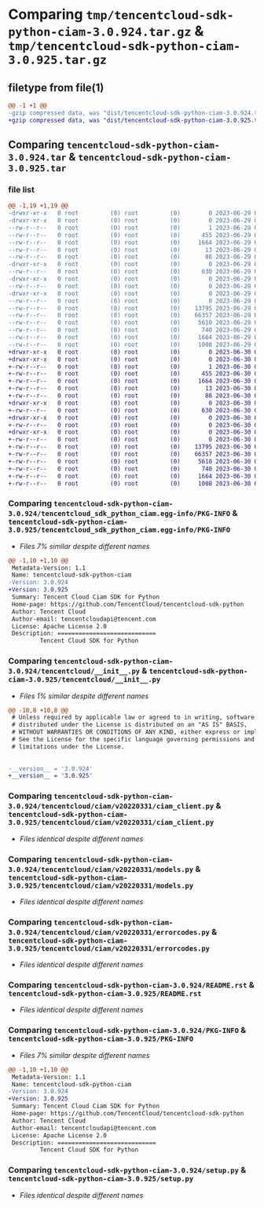 # Comparing `tmp/tencentcloud-sdk-python-ciam-3.0.924.tar.gz` & `tmp/tencentcloud-sdk-python-ciam-3.0.925.tar.gz`

## filetype from file(1)

```diff
@@ -1 +1 @@
-gzip compressed data, was "dist/tencentcloud-sdk-python-ciam-3.0.924.tar", last modified: Thu Jun 29 00:26:43 2023, max compression
+gzip compressed data, was "dist/tencentcloud-sdk-python-ciam-3.0.925.tar", last modified: Fri Jun 30 02:03:13 2023, max compression
```

## Comparing `tencentcloud-sdk-python-ciam-3.0.924.tar` & `tencentcloud-sdk-python-ciam-3.0.925.tar`

### file list

```diff
@@ -1,19 +1,19 @@
-drwxr-xr-x   0 root         (0) root         (0)        0 2023-06-29 00:26:43.000000 tencentcloud-sdk-python-ciam-3.0.924/
-drwxr-xr-x   0 root         (0) root         (0)        0 2023-06-29 00:26:43.000000 tencentcloud-sdk-python-ciam-3.0.924/tencentcloud_sdk_python_ciam.egg-info/
--rw-r--r--   0 root         (0) root         (0)        1 2023-06-29 00:26:43.000000 tencentcloud-sdk-python-ciam-3.0.924/tencentcloud_sdk_python_ciam.egg-info/dependency_links.txt
--rw-r--r--   0 root         (0) root         (0)      455 2023-06-29 00:26:43.000000 tencentcloud-sdk-python-ciam-3.0.924/tencentcloud_sdk_python_ciam.egg-info/SOURCES.txt
--rw-r--r--   0 root         (0) root         (0)     1664 2023-06-29 00:26:43.000000 tencentcloud-sdk-python-ciam-3.0.924/tencentcloud_sdk_python_ciam.egg-info/PKG-INFO
--rw-r--r--   0 root         (0) root         (0)       13 2023-06-29 00:26:43.000000 tencentcloud-sdk-python-ciam-3.0.924/tencentcloud_sdk_python_ciam.egg-info/top_level.txt
--rw-r--r--   0 root         (0) root         (0)       88 2023-06-29 00:26:43.000000 tencentcloud-sdk-python-ciam-3.0.924/setup.cfg
-drwxr-xr-x   0 root         (0) root         (0)        0 2023-06-29 00:26:43.000000 tencentcloud-sdk-python-ciam-3.0.924/tencentcloud/
--rw-r--r--   0 root         (0) root         (0)      630 2023-06-29 00:26:43.000000 tencentcloud-sdk-python-ciam-3.0.924/tencentcloud/__init__.py
-drwxr-xr-x   0 root         (0) root         (0)        0 2023-06-29 00:26:43.000000 tencentcloud-sdk-python-ciam-3.0.924/tencentcloud/ciam/
--rw-r--r--   0 root         (0) root         (0)        0 2023-06-29 00:26:43.000000 tencentcloud-sdk-python-ciam-3.0.924/tencentcloud/ciam/__init__.py
-drwxr-xr-x   0 root         (0) root         (0)        0 2023-06-29 00:26:43.000000 tencentcloud-sdk-python-ciam-3.0.924/tencentcloud/ciam/v20220331/
--rw-r--r--   0 root         (0) root         (0)        0 2023-06-29 00:26:43.000000 tencentcloud-sdk-python-ciam-3.0.924/tencentcloud/ciam/v20220331/__init__.py
--rw-r--r--   0 root         (0) root         (0)    13795 2023-06-29 00:26:43.000000 tencentcloud-sdk-python-ciam-3.0.924/tencentcloud/ciam/v20220331/ciam_client.py
--rw-r--r--   0 root         (0) root         (0)    66357 2023-06-29 00:26:43.000000 tencentcloud-sdk-python-ciam-3.0.924/tencentcloud/ciam/v20220331/models.py
--rw-r--r--   0 root         (0) root         (0)     5610 2023-06-29 00:26:43.000000 tencentcloud-sdk-python-ciam-3.0.924/tencentcloud/ciam/v20220331/errorcodes.py
--rw-r--r--   0 root         (0) root         (0)      740 2023-06-29 00:26:43.000000 tencentcloud-sdk-python-ciam-3.0.924/README.rst
--rw-r--r--   0 root         (0) root         (0)     1664 2023-06-29 00:26:43.000000 tencentcloud-sdk-python-ciam-3.0.924/PKG-INFO
--rw-r--r--   0 root         (0) root         (0)     1008 2023-06-29 00:26:43.000000 tencentcloud-sdk-python-ciam-3.0.924/setup.py
+drwxr-xr-x   0 root         (0) root         (0)        0 2023-06-30 02:03:13.000000 tencentcloud-sdk-python-ciam-3.0.925/
+drwxr-xr-x   0 root         (0) root         (0)        0 2023-06-30 02:03:13.000000 tencentcloud-sdk-python-ciam-3.0.925/tencentcloud_sdk_python_ciam.egg-info/
+-rw-r--r--   0 root         (0) root         (0)        1 2023-06-30 02:03:13.000000 tencentcloud-sdk-python-ciam-3.0.925/tencentcloud_sdk_python_ciam.egg-info/dependency_links.txt
+-rw-r--r--   0 root         (0) root         (0)      455 2023-06-30 02:03:13.000000 tencentcloud-sdk-python-ciam-3.0.925/tencentcloud_sdk_python_ciam.egg-info/SOURCES.txt
+-rw-r--r--   0 root         (0) root         (0)     1664 2023-06-30 02:03:13.000000 tencentcloud-sdk-python-ciam-3.0.925/tencentcloud_sdk_python_ciam.egg-info/PKG-INFO
+-rw-r--r--   0 root         (0) root         (0)       13 2023-06-30 02:03:13.000000 tencentcloud-sdk-python-ciam-3.0.925/tencentcloud_sdk_python_ciam.egg-info/top_level.txt
+-rw-r--r--   0 root         (0) root         (0)       88 2023-06-30 02:03:13.000000 tencentcloud-sdk-python-ciam-3.0.925/setup.cfg
+drwxr-xr-x   0 root         (0) root         (0)        0 2023-06-30 02:03:13.000000 tencentcloud-sdk-python-ciam-3.0.925/tencentcloud/
+-rw-r--r--   0 root         (0) root         (0)      630 2023-06-30 02:03:13.000000 tencentcloud-sdk-python-ciam-3.0.925/tencentcloud/__init__.py
+drwxr-xr-x   0 root         (0) root         (0)        0 2023-06-30 02:03:13.000000 tencentcloud-sdk-python-ciam-3.0.925/tencentcloud/ciam/
+-rw-r--r--   0 root         (0) root         (0)        0 2023-06-30 02:03:13.000000 tencentcloud-sdk-python-ciam-3.0.925/tencentcloud/ciam/__init__.py
+drwxr-xr-x   0 root         (0) root         (0)        0 2023-06-30 02:03:13.000000 tencentcloud-sdk-python-ciam-3.0.925/tencentcloud/ciam/v20220331/
+-rw-r--r--   0 root         (0) root         (0)        0 2023-06-30 02:03:13.000000 tencentcloud-sdk-python-ciam-3.0.925/tencentcloud/ciam/v20220331/__init__.py
+-rw-r--r--   0 root         (0) root         (0)    13795 2023-06-30 02:03:13.000000 tencentcloud-sdk-python-ciam-3.0.925/tencentcloud/ciam/v20220331/ciam_client.py
+-rw-r--r--   0 root         (0) root         (0)    66357 2023-06-30 02:03:13.000000 tencentcloud-sdk-python-ciam-3.0.925/tencentcloud/ciam/v20220331/models.py
+-rw-r--r--   0 root         (0) root         (0)     5610 2023-06-30 02:03:13.000000 tencentcloud-sdk-python-ciam-3.0.925/tencentcloud/ciam/v20220331/errorcodes.py
+-rw-r--r--   0 root         (0) root         (0)      740 2023-06-30 02:03:13.000000 tencentcloud-sdk-python-ciam-3.0.925/README.rst
+-rw-r--r--   0 root         (0) root         (0)     1664 2023-06-30 02:03:13.000000 tencentcloud-sdk-python-ciam-3.0.925/PKG-INFO
+-rw-r--r--   0 root         (0) root         (0)     1008 2023-06-30 02:03:13.000000 tencentcloud-sdk-python-ciam-3.0.925/setup.py
```

### Comparing `tencentcloud-sdk-python-ciam-3.0.924/tencentcloud_sdk_python_ciam.egg-info/PKG-INFO` & `tencentcloud-sdk-python-ciam-3.0.925/tencentcloud_sdk_python_ciam.egg-info/PKG-INFO`

 * *Files 7% similar despite different names*

```diff
@@ -1,10 +1,10 @@
 Metadata-Version: 1.1
 Name: tencentcloud-sdk-python-ciam
-Version: 3.0.924
+Version: 3.0.925
 Summary: Tencent Cloud Ciam SDK for Python
 Home-page: https://github.com/TencentCloud/tencentcloud-sdk-python
 Author: Tencent Cloud
 Author-email: tencentcloudapi@tencent.com
 License: Apache License 2.0
 Description: ============================
         Tencent Cloud SDK for Python
```

### Comparing `tencentcloud-sdk-python-ciam-3.0.924/tencentcloud/__init__.py` & `tencentcloud-sdk-python-ciam-3.0.925/tencentcloud/__init__.py`

 * *Files 1% similar despite different names*

```diff
@@ -10,8 +10,8 @@
 # Unless required by applicable law or agreed to in writing, software
 # distributed under the License is distributed on an "AS IS" BASIS,
 # WITHOUT WARRANTIES OR CONDITIONS OF ANY KIND, either express or implied.
 # See the License for the specific language governing permissions and
 # limitations under the License.
 
 
-__version__ = '3.0.924'
+__version__ = '3.0.925'
```

### Comparing `tencentcloud-sdk-python-ciam-3.0.924/tencentcloud/ciam/v20220331/ciam_client.py` & `tencentcloud-sdk-python-ciam-3.0.925/tencentcloud/ciam/v20220331/ciam_client.py`

 * *Files identical despite different names*

### Comparing `tencentcloud-sdk-python-ciam-3.0.924/tencentcloud/ciam/v20220331/models.py` & `tencentcloud-sdk-python-ciam-3.0.925/tencentcloud/ciam/v20220331/models.py`

 * *Files identical despite different names*

### Comparing `tencentcloud-sdk-python-ciam-3.0.924/tencentcloud/ciam/v20220331/errorcodes.py` & `tencentcloud-sdk-python-ciam-3.0.925/tencentcloud/ciam/v20220331/errorcodes.py`

 * *Files identical despite different names*

### Comparing `tencentcloud-sdk-python-ciam-3.0.924/README.rst` & `tencentcloud-sdk-python-ciam-3.0.925/README.rst`

 * *Files identical despite different names*

### Comparing `tencentcloud-sdk-python-ciam-3.0.924/PKG-INFO` & `tencentcloud-sdk-python-ciam-3.0.925/PKG-INFO`

 * *Files 7% similar despite different names*

```diff
@@ -1,10 +1,10 @@
 Metadata-Version: 1.1
 Name: tencentcloud-sdk-python-ciam
-Version: 3.0.924
+Version: 3.0.925
 Summary: Tencent Cloud Ciam SDK for Python
 Home-page: https://github.com/TencentCloud/tencentcloud-sdk-python
 Author: Tencent Cloud
 Author-email: tencentcloudapi@tencent.com
 License: Apache License 2.0
 Description: ============================
         Tencent Cloud SDK for Python
```

### Comparing `tencentcloud-sdk-python-ciam-3.0.924/setup.py` & `tencentcloud-sdk-python-ciam-3.0.925/setup.py`

 * *Files identical despite different names*

